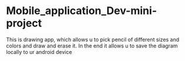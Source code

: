 # Mobile_application_Dev-mini-project
This is drawing app, which allows u to pick pencil of different sizes and colors and draw and erase it.
In the end it allows u to save the diagram locally to ur android device
